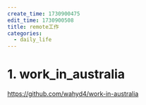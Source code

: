 ```yaml
---
create_time: 1730900475
edit_time: 1730900508
title: remote工作
categories:
  - daily_life
---
```



# 1. work_in_australia

https://github.com/wahyd4/work-in-australia

